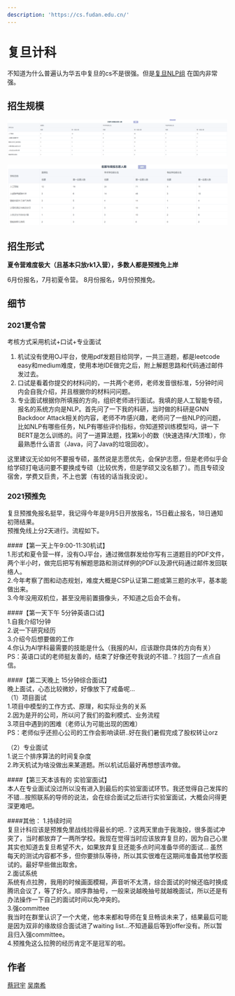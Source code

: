 ```yaml
---
description: 'https://cs.fudan.edu.cn/'
---
```


# 复旦计科

不知道为什么普遍认为华五中复旦的cs不是很强。但是[复旦NLP组](https://nlp.fudan.edu.cn/) 在国内非常强。



## 招生规模

![2021夏令营报录比](../.gitbook/assets/2021复旦夏令营报录比.png)

![2021预推免报录比](../.gitbook/assets/2021复旦预推免报录比.png)
## 招生形式

**夏令营难度极大（且基本只放rk1入营），多数人都是预推免上岸**

6月份报名，7月初夏令营。
8月份报名，9月份预推免。

## 细节

### 2021夏令营

考核方式采用机试+口试+专业面试

1. 机试没有使用OJ平台，使用pdf发题目给同学，一共三道题，都是leetcode easy和medium难度，使用本地IDE做完之后，附上解题思路和代码通过邮件发过去。
2. 口试是看着你提交的材料问的，一共两个老师，老师发音很标准，5分钟时间内会自我介绍，并且根据你的材料问问题。
3. 专业面试根据你所填报的方向，组织老师进行面试。我填的是人工智能专硕，报名的系统方向是NLP。首先问了一下我的科研，当时做的科研是GNN Backdoor Attack相关的内容，老师不咋感兴趣，老师问了一些NLP的问题，比如NLP有哪些任务，NLP有哪些评价指标，你知道预训练模型吗，讲一下BERT是怎么训练的。问了一道算法题，找第k小的数（快速选择/大顶堆），你最熟悉什么语言（Java，问了Java的垃圾回收）。

这里建议无论如何不要报专硕，虽然说是志愿优先，会保护志愿，但是老师似乎会给学硕打电话问要不要换成专硕（比较优秀，但是学硕又没名额了）。而且专硕没宿舍，学费又巨贵，不上也罢（有钱的话当我没说）。


### 2021预推免
复旦预推免报名挺早，我记得今年是9月5日开放报名，15日截止报名，18日通知初筛结果。  
预推免线上分2天进行。流程如下。

####【第一天上午9:00-11:30机试】  
1.形式和夏令营一样，没有OJ平台，通过微信群发给你写有三道题目的PDF文件，两个半小时，做完后把写有解题思路和测试样例的PDF以及源代码通过邮件发回联络人。  
2.今年考察了图和动态规划，难度大概是CSP认证第二题或第三题的水平，基本能做出来。  
3.今年没用双机位，甚至没用前置摄像头，不知道之后会不会有。

####【第一天下午 5分钟英语口试】  
1.自我介绍1分钟  
2.说一下研究经历  
3.介绍今后想要做的工作  
4.你认为AI学科最需要的技能是什么（我报的AI，应该跟你具体的方向有关）  
PS：英语口试的老师挺友善的，结束了好像还夸我说的不错..？找回了一点点自信。

####【第二天晚上 15分钟综合面试】  
晚上面试，心态比较微妙，好像放下了戒备呢...  
（1）项目面试  
1.项目中模型的工作方式、原理，和实际业务的关系  
2.因为是开的公司，所以问了我们的盈利模式、业务流程  
3.项目中遇到的困难（老师认为可能出现的困难）  
PS：老师似乎还担心公司的工作会影响读研..好在我们暑假完成了股权转让orz
  
（2）专业面试  
1.说三个排序算法的时间复杂度  
2.昨天机试为啥没做出来某道题。所以机试后最好再想想该咋做。

####【第三天本该有的 实验室面试】  
本人在专业面试没过所以没有进入到最后的实验室面试环节。我还觉得自己发挥的不错...按照联系的导师的说法，会在综合面试之后进行实验室面试，大概会问得更深更难吧。

####其他：
1.持续时间  
复旦计科应该是预推免里战线拉得最长的吧..？这两天里由于我海投，很多面试冲突了，当时都放弃了一两所学校。我现在觉得当时应该放弃复旦的，因为自己心里其实也知道去复旦希望不大，如果放弃复旦还能多点时间准备华师的面试...
虽然每天的测试内容都不多，但你要排队等待，所以其实很难在这期间准备其他学校面试的。最好早些做出取舍。  
2.面试系统  
系统有点拉胯，我用的时候画面模糊，声音听不太清，综合面试的时候还临时换成腾讯会议了，等了好久。顺序靠抽号，一般来说越晚抽号就越晚面试，所以还是有办法操作一下自己的面试时间以免冲突的。  
3.强committee  
我当时在群里认识了一个大佬，他本来都和导师在复旦畅谈未来了，结果最后可能是因为双非的缘故综合面试进了waiting list...不知道最后等到offer没有。所以暂且归入强committee。  
4.预推免这么拉胯的经历肯定不是冠军的啦。

## 作者

[蔡冠宇](../zuo-zhe-lian-xi-fang-shi.md#蔡冠宇)
[吴南希](../zuo-zhe-lian-xi-fang-shi.md#吴南希)